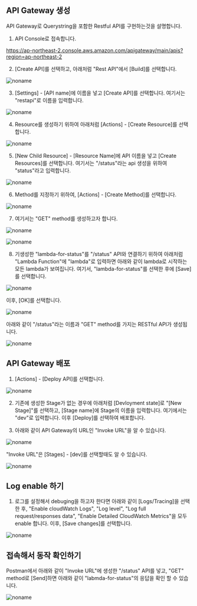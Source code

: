## API Gateway 생성

API Gateway로 Querystring을 포함한 Restful API를 구현하는것을 설명합니다. 

1) API Console로 접속합니다. 

https://ap-northeast-2.console.aws.amazon.com/apigateway/main/apis?region=ap-northeast-2

2) [Create API]를 선택하고, 아래처럼 "Rest API"에서 [Build]를 선택합니다. 

![noname](https://user-images.githubusercontent.com/52392004/171749361-c0b4c2bf-8e18-43c0-aa02-4d9a472151c4.png)

3) [Settings] - [API name]에 이름을 넣고 [Create API]를 선택합니다. 여기서는 "restapi"로 이름을 입력합니다. 

![noname](https://user-images.githubusercontent.com/52392004/171749667-7b1e0479-3179-4b71-82d6-d7c7abce64a8.png)

4) Resource를 생성하기 위하여 아래처럼 [Actions] - [Create Resource]를 선택합니다. 

![noname](https://user-images.githubusercontent.com/52392004/171749954-f509ed2d-d264-4be3-ad3a-4552e9f5ad45.png)

5) [New Child Resource] - [Resource Name]에 API 이름을 넣고 [Create Resources]를 선택합니다. 여기서는 "/status"라는 api 생성을 위하여 "status"라고 입력합니다. 

![noname](https://user-images.githubusercontent.com/52392004/171750228-742273c6-32b2-45a8-abe8-3c480f9b745b.png)

6) Method를 지정하기 위하여, [Actions] - [Create Method]를 선택합니다. 

![noname](https://user-images.githubusercontent.com/52392004/171750466-34284b72-4f3f-4d3b-8c9b-a78de7f12a3a.png)

7) 여기서는 "GET" method를 생성하고자 합니다. 

![noname](https://user-images.githubusercontent.com/52392004/171750616-37128435-0973-43f9-b404-97776c4a4c02.png)

![noname](https://user-images.githubusercontent.com/52392004/171750709-4807ed0c-bbbf-444b-9ae9-dd31861c3ace.png)


8) 기생성한 "lambda-for-status"를 "/status" API와 연결하기 위하여 아래처럼 "Lambda Function"에 "lambda"로 입력하면 아래와 같이 lambda로 시작하는 모든 lambda가 보여집니다. 여기서, "lambda-for-status"를 선택한 후에 [Save]를 선택합니다.

![noname](https://user-images.githubusercontent.com/52392004/171751233-4ff72935-1101-4a6d-bf63-91602ee273ac.png)

이후, [OK]를 선택합니다.

![noname](https://user-images.githubusercontent.com/52392004/171751303-35fd1218-6404-4e5c-ab59-e46d6c84029e.png)

아래와 같이 "/status"라는 이름과 "GET" method를 가지는 RESTful API가 생성됩니다. 

![noname](https://user-images.githubusercontent.com/52392004/171751512-ddd0c49c-068a-4a1c-9081-1fc779705f88.png)


## API Gateway 배포

1) [Actions] - [Deploy API]를 선택합니다. 

![noname](https://user-images.githubusercontent.com/52392004/171751817-0b67f354-42b0-4a7e-9f6b-75bd85464625.png)

2) 기존에 생성한 Stage가 없는 경우에 아래처럼 [Devloyment state]로 "[New Stage]"를 선택하고, [Stage name]에 Stage의 이름을 입력합니다. 여기에서는 "dev"로 입력합니다. 이후 [Deploy]를 선택하여 배포합니다. 

3) 아래와 같이 API Gateway의 URL인 "Invoke URL"을 알 수 있습니다. 

![noname](https://user-images.githubusercontent.com/52392004/171752805-5b54cf3a-8a12-4fc1-af1c-b47768b798a5.png)

"Invoke URL"은 [Stages] - [dev]를 선택할때도 알 수 있습니다. 

![noname](https://user-images.githubusercontent.com/52392004/171752985-b6b8a18a-cda3-4d14-a7dd-1fe45ea7306b.png)




## Log enable 하기

1) 로그를 설정해서 debuging을 하고자 한다면 아래와 같이 [Logs/Tracing]을 선택한 후, "Enable cloudWatch Logs", "Log level", "Log full request/responses data", "Enable Detailed CloudWatch Metrics"을 모두 enable 합니다. 이후, [Save changes]를 선택합니다. 

![noname](https://user-images.githubusercontent.com/52392004/171752622-d51ace84-abcd-48f9-b15e-ad3717215a76.png)



## 접속해서 동작 확인하기 

Postman에서 아래와 같이 "Invoke URL"에 생성한 "/status" API를 넣고, "GET" method로 [Send]하면 아래와 같이 "labmda-for-status"의 응답을 확인 할 수 있습니다. 

![noname](https://user-images.githubusercontent.com/52392004/171753343-db201cb6-579f-48a7-8e93-d085786d7941.png)







